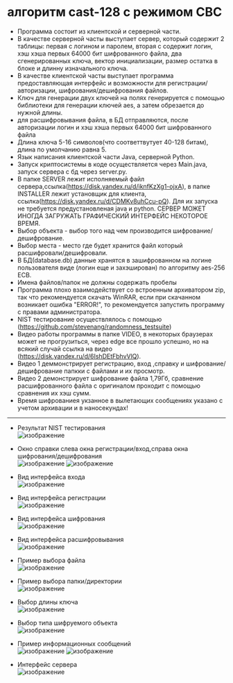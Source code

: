 # алгоритм cast-128 с режимом CBC
* Программа состоит из клиентской и серверной части.
* В качестве серверной часты выступает сервер, который содержит 2 таблицы: первая с логином и паролем, вторая с содержит логин, хэш хэша первых 64000 бит шифрованного файла, два сгенерированных ключа, вектор инициализации, размер остатка в блоке и длинну изначального ключа.  
* В качестве клиентской часты выступает программа предоставляющая интерфейс и возможности для регистрации/авторизации, шифрования/дешифрования файлов.
* Ключ для генерации двух ключей на полях генерируется с помощью библиотеки для генерации ключей aes, а затем обрезается до нужной длины.
* для расшифровывания файла, в БД отправляются, после авторизации логин и хэш хэша первых 64000 бит шифрованного файла
* Длина ключа 5-16 символов(что соответтвутует 40-128 битам), длина по умолчанию равна 5.
* Язык написания клиентской части Java, серверной Python.
* Запуск криптосистемы в коде осуществляется через Main.java, запуск сервера с бд через server.py.
* В папке SERVER лежит исполняемый файл сервера,ссылка(https://disk.yandex.ru/d/iknfKzXg1-ojxA), в папке INSTALLER лежит установщик для клиента, ссылка(https://disk.yandex.ru/d/CDMKv8uhCcu-pQ). Для их запуска не требуется предустановленая java и python. СЕРВЕР МОЖЕТ ИНОГДА ЗАГРУЖАТЬ ГРАФИЧЕСКИЙ ИНТЕРФЕЙС НЕКОТОРОЕ ВРЕМЯ.
* Выбор объекта - выбор того над чем производится шифрование/дешифрование.
* Выбор места - место где будет хранится файл который расшифровали/дешифровали.
* В БД(database.db) данные хранятся в зашифрованном на логине пользователя виде (логин еще и захэширован) по алгоритму aes-256 ECB. 
* Имена файлов/папок не должны содержать пробелы
* Программа плохо взаимодействует со встроенным архиватором zip, так что рекомендуется скачать WinRAR, если при скачанном возникает ошибка "ERROR!", то рекомендуется запустить программу с правами администратора. 
* NIST тестирование осуществлялось с помощью (https://github.com/stevenang/randomness_testsuite)
* Видео работы программы в папке VIDEO, в некоторых браузерах может не прогрузиться, через edge все прошло успешно, но на всякий случай ссылка на видео (https://disk.yandex.ru/d/6IshDEtFbhvVlQ). 
* Видео 1 деммонстрирует регистрацию, вход ,справку и шифрование/дешифрование папкки с файлами и их просмотр. 
* Видео 2 демонстрирует шифрование файла 1,79Гб, сравнение расшифрованного файла с оригиналом проходит с помощью сравнения их хэш сумм. 
* Время шифрованиея укзанное в вылетающих сообщениях указано с учетом архивации и в наносекундах!
***
* Результат NIST тестирования    
![изображение](https://user-images.githubusercontent.com/84348788/146089165-8be98973-30a0-4316-9d56-c57309990d51.png)


* Окно справки слева окна регистрации/вход,справа окна шифрования/дешифрования    
![изображение](https://user-images.githubusercontent.com/84348788/146087916-ef1f4e99-b2da-46ed-a7e9-445896befab1.png)
![изображение](https://user-images.githubusercontent.com/84348788/146087963-a2bd413f-cce3-43dc-8b6a-3cb05bf0856f.png)


* Вид интерфейса входа     
![изображение](https://user-images.githubusercontent.com/84348788/144759120-e194b6dc-34be-4911-8688-3b91fa474fb4.png)

* Вид интерфейса регистрации    
![изображение](https://user-images.githubusercontent.com/84348788/144759132-6eb4a619-23c7-491f-abfa-374e1f2e9be8.png)

* Вид интерфейса шифрования     
![изображение](https://user-images.githubusercontent.com/84348788/144759161-bcdb0234-efd2-4e07-9ffb-7d6fc53f4189.png)

* Вид интерфейса расшифровывания   
![изображение](https://user-images.githubusercontent.com/84348788/144759311-acef691d-dd78-4396-834d-d83b64309912.png)
   
* Пример выбора файла    
![изображение](https://user-images.githubusercontent.com/84348788/144759320-850d57c8-8fd4-43da-9359-04f601029712.png)

* Пример выбора папки/директории    
![изображение](https://user-images.githubusercontent.com/84348788/144759337-f8430c52-c551-47ab-928f-e10847045b82.png)

* Выбор длины ключа    
![изображение](https://user-images.githubusercontent.com/84348788/144759349-cbdaf837-ea87-4b96-b456-8686a321c6a7.png)

* Выбор типа шифруемого объекта    
![изображение](https://user-images.githubusercontent.com/84348788/144759377-d9e1d044-b596-462b-80cd-fb11f0e3eba2.png)

* Пример информационных сообщений     
![изображение](https://user-images.githubusercontent.com/84348788/144759396-12bea22a-540b-46a2-afb0-f6ff6429acfc.png)
![изображение](https://user-images.githubusercontent.com/84348788/144759493-2bd8b718-c58d-4a80-aede-020b89aa388f.png)
 
* Интерфейс сервера   
![изображение](https://user-images.githubusercontent.com/84348788/144584746-bf970947-0ded-4c60-adaa-7febb9728afa.png)



